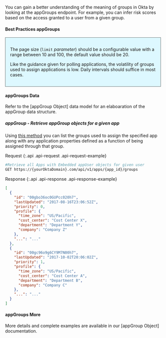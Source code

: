 
You can gain a better understanding of the meaning of groups in Okta by looking at the appGroups endpoint. For example, you can infer risk scores based on the access granted to a user from a given group.

#### Best Practices appGroups

<div style="border: 1px solid #626b6d; background-color: #ddf8ff; padding-left: 15px; padding-right: 15px; padding-bottom: 15px; padding-top: 15px">

The page size (`limit` _parameter_) should be a configurable value with a range between 10 and 100, the default value should be 20.

Like the guidance given for polling applications, the volatility of groups used to assign applications is low. Daily intervals should suffice in most cases.

</div>

#### appGroups Data

Refer to the [appGroup Object] data model for an elaboaration of the appGroup data structure.

##### appGroup - Retrieve appGroup objects for a given app

Using [this method](/docs/api/resources/apps#list-groups-assigned-to-application) you can list the groups used to assign the specified app along with any application properties defined as a function of being assigned through that group.

Request
{:.api .api-request .api-request-example}

```sh
#Retrieve all Apps with Embedded appUser objects for given user
GET https://{yourOktaDomain}.com/api/v1/apps/{app_id}/groups
```

Response
{:.api .api-response .api-response-example}

```json
[
  {
    "id": "00gbo36oc0GUPcc020h7",
    "lastUpdated": "2017-08-16T23:06:52Z",
    "priority": 0,
    "profile": {
      "time_zone": "US/Pacific",
      "cost_center": "Cost Center X",
      "department": "Department Y",
      "company": "Company Z"
    },
    "...": "..."
  },
  {
    "id": "00gc96o9g6CY9M7N00h7",
    "lastUpdated": "2017-10-02T20:06:02Z",
    "priority": 1,
    "profile": {
      "time_zone": "US/Pacific",
      "cost_center": "Cost Center A",
      "department": "Department B",
      "company": "Company C"
    },
    "...": "..."
  }
]
```

#### appGroups More

More details and complete examples are available in our [appGroup Object] documentation.
